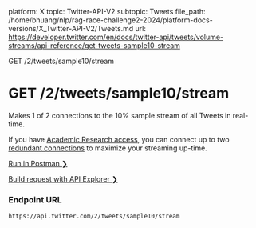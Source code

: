 platform: X
topic: Twitter-API-V2
subtopic: Tweets
file_path: /home/bhuang/nlp/rag-race-challenge2-2024/platform-docs-versions/X_Twitter-API-V2/Tweets.md
url: https://developer.twitter.com/en/docs/twitter-api/tweets/volume-streams/api-reference/get-tweets-sample10-stream

GET /2/tweets/sample10/stream

# GET /2/tweets/sample10/stream

Makes 1 of 2 connections to the 10% sample stream of all Tweets in real-time.  
  
If you have [Academic Research access](https://developer.twitter.com/en/products/twitter-api/academic-research), you can connect up to two [redundant connections](https://developer.twitter.com/en/docs/twitter-api/tweets/sampled-stream/integrate/recovery-and-redundancy-features) to maximize your streaming up-time.

[Run in Postman ❯](https://t.co/twitter-api-postman) 

[Build request with API Explorer ❯](https://developer.twitter.com/apitools/api?endpoint=%2F2%2Ftweets%2Fsample10%2Fstream&method=get) 

### Endpoint URL

`https://api.twitter.com/2/tweets/sample10/stream`